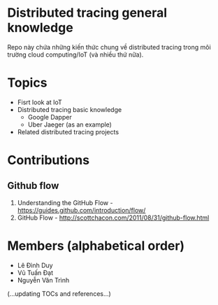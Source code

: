 # Distributed tracing general knowledge
Repo này chứa những kiến thức chung về distributed tracing trong môi trường
cloud computing/IoT (và nhiều thứ nữa).

# Topics
- Fisrt look at IoT
- Distributed tracing basic knowledge
    + Google Dapper
    + Uber Jaeger (as an example)
- Related distributed tracing projects

# Contributions
## Github flow
1. Understanding the GitHub Flow - https://guides.github.com/introduction/flow/
2. GitHub Flow - http://scottchacon.com/2011/08/31/github-flow.html

# Members (alphabetical order)
- Lê Đình Duy
- Vũ Tuấn Đạt
- Nguyễn Văn Trình

(...updating TOCs and references...)